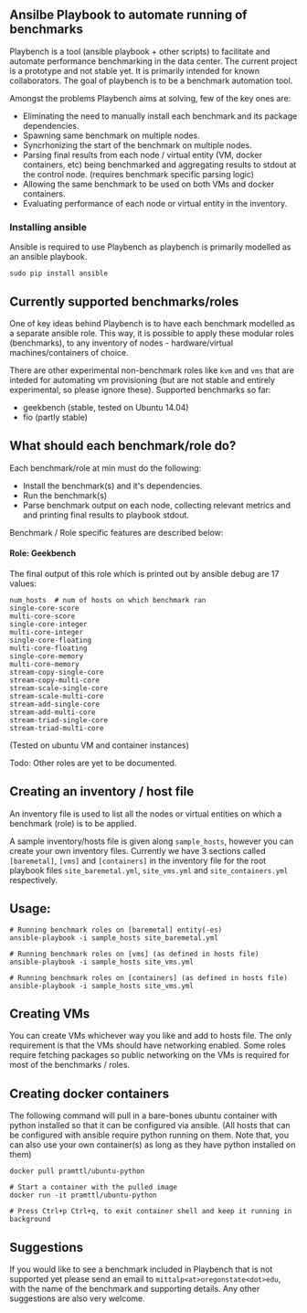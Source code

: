 ## Ansilbe Playbook to automate running of benchmarks

Playbench is a tool (ansible playbook + other scripts) to facilitate and automate performance benchmarking in the data center. The current project is a prototype and not stable yet. It is primarily intended for known collaborators. The goal of playbench is to be a benchmark automation tool.

Amongst the problems Playbench aims at solving, few of the key ones are:

* Eliminating the need to manually install each benchmark and its package dependencies.
* Spawning same benchmark on multiple nodes.
* Syncrhonizing the start of the benchmark on multiple nodes.
* Parsing final results from each node / virtual entity (VM, docker containers, etc) being benchmarked and aggregating results to stdout at the control node. (requires benchmark specific parsing logic)
* Allowing the same benchmark to be used on both VMs and docker containers.
* Evaluating performance of each node or virtual entity in the inventory.

### Installing ansible

Ansible is required to use Playbench as playbench is primarily modelled as an ansible playbook.

	sudo pip install ansible

## Currently supported benchmarks/roles

One of key ideas behind Playbench is to have each benchmark modelled as a separate ansible role. This way, it is possible to apply these modular roles (benchmarks), to any inventory of nodes - hardware/virtual machines/containers of choice.

There are other experimental non-benchmark roles like `kvm` and `vms` that are inteded for automating vm provisioning (but are not stable and entirely experimental, so please ignore these). Supported benchmarks so far:

- geekbench (stable, tested on Ubuntu 14.04)
- fio (partly stable)

## What should each benchmark/role do?

Each benchmark/role at min must do the following:

- Install the benchmark(s) and it's dependencies.
- Run the benchmark(s)
- Parse benchmark output on each node, collecting relevant metrics and and printing final results to playbook stdout.

Benchmark / Role specific features are described below:

#### Role: Geekbench

The final output of this role which is printed out by ansible debug are 17 values:

```
num_hosts  # num of hosts on which benchmark ran
single-core-score
multi-core-score
single-core-integer
multi-core-integer
single-core-floating
multi-core-floating
single-core-memory
multi-core-memory
stream-copy-single-core
stream-copy-multi-core
stream-scale-single-core
stream-scale-multi-core
stream-add-single-core
stream-add-multi-core
stream-triad-single-core
stream-triad-multi-core
```

(Tested on ubuntu VM and container instances)

Todo: Other roles are yet to be documented.

## Creating an inventory / host file

An inventory file is used to list all the nodes or virtual entities on which a benchmark (role) is to be applied.

A sample inventory/hosts file is given along `sample_hosts`, however you can create your own inventory files. Currently we have 3 sections called `[baremetal]`, `[vms]` and `[containers]` in the inventory file for the root playbook files `site_baremetal.yml`, `site_vms.yml` and `site_containers.yml` respectively.

## Usage:

	# Running benchmark roles on [baremetal] entity(-es)
	ansible-playbook -i sample_hosts site_baremetal.yml

	# Running benchmark roles on [vms] (as defined in hosts file)
	ansible-playbook -i sample_hosts site_vms.yml

	# Running benchmark roles on [containers] (as defined in hosts file)
	ansible-playbook -i sample_hosts site_vms.yml

## Creating VMs
 
You can create VMs whichever way you like and add to hosts file. The only requirement is that the VMs should have networking enabled. Some roles require fetching packages so public networking on the VMs is required for most of the benchmarks / roles.

## Creating docker containers

The following command will pull in a bare-bones ubuntu container with python installed so that it can be configured via ansible. (All hosts that can be configured with ansible require python running on them. Note that, you can also use your own container(s) as long as they have python installed on them)

	docker pull pramttl/ubuntu-python

	# Start a container with the pulled image
	docker run -it pramttl/ubuntu-python

	# Press Ctrl+p Ctrl+q, to exit container shell and keep it running in background


## Suggestions

If you would like to see a benchmark included in Playbench that is not supported yet please send an email to `mittalp<at>oregonstate<dot>edu`, with the name of the benchmark and supporting details. Any other suggestions are also very welcome.